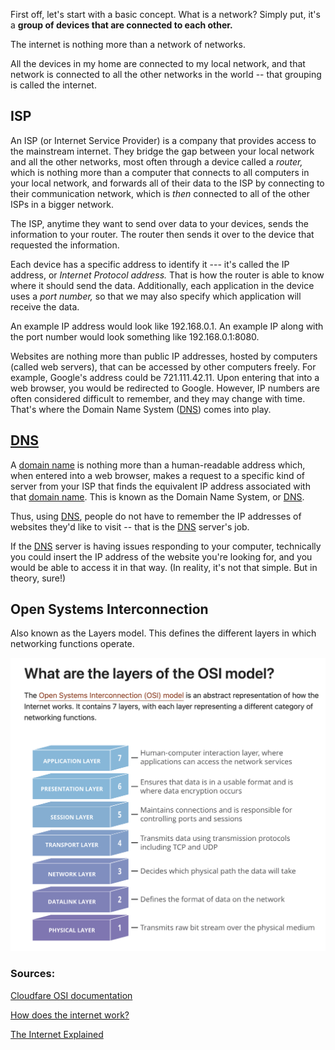 First off, let's start with a basic concept.
What is a network?
Simply put, it's a **group of devices that are connected to each other.**

The internet is nothing more than a network of networks.

All the devices in my home are connected to my local network, and that network is connected to all the other networks in the world -- that grouping is called the internet.

## ISP

An ISP (or Internet Service Provider) is a company that provides access to the mainstream internet. They bridge the gap between your local network and all the other networks, most often through a device called a _router,_ which is nothing more than a computer that connects to all computers in your local network, and forwards all of their data to the ISP by connecting to their communication network, which is *then* connected to all of the other ISPs in a bigger network.

The ISP, anytime they want to send over data to your devices, sends the information to your router. The router then sends it over to the device that requested the information.

Each device has a specific address to identify it --- it's called the IP address, or _Internet Protocol address._ That is how the router is able to know where it should send the data. Additionally, each application in the device uses a _port number,_ so that we may also specify which application will receive the data. 

An example IP address would look like 192.168.0.1. An example IP along with the port number would look something like 192.168.0.1:8080.

Websites are nothing more than public IP addresses, hosted by computers (called web servers), that can be accessed by other computers freely. For example, Google's address could be 721.111.42.11. Upon entering that into a web browser, you would be redirected to Google.
However, IP numbers are often considered difficult to remember, and they may change with time. That's where the Domain Name System ([DNS](Software%20Engineering/Internet/DNS.md)) comes into play.

## [DNS](Software%20Engineering/Internet/DNS.md)

A [domain name](Software%20Engineering/Internet/domain%20name.md) is nothing more than a human-readable address which, when entered into a web browser, makes a request to a specific kind of server from your ISP that finds the equivalent IP address associated with that [domain name](Software%20Engineering/Internet/domain%20name.md). This is known as the Domain Name System, or [DNS](Software%20Engineering/Internet/DNS.md).

Thus, using [DNS](Software%20Engineering/Internet/DNS.md), people do not have to remember the IP addresses of websites they'd like to visit -- that is the [DNS](Software%20Engineering/Internet/DNS.md) server's job. 

If the [DNS](Software%20Engineering/Internet/DNS.md) server is having issues responding to your computer, technically you could insert the IP address of the website you're looking for, and you would be able to access it in that way.
(In reality, it's not that simple. But in theory, sure!)

## Open Systems Interconnection 

Also known as the Layers model. 
This defines the different layers in which networking functions operate.

![OSI Model](/Assets/osi-model.png)

### Sources:
[Cloudfare OSI documentation](https://www.cloudflare.com/learning/ddos/glossary/open-systems-interconnection-model-osi/)

[How does the internet work?](https://cs.fyi/guide/how-does-internet-work)

[The Internet Explained](https://www.vox.com/2014/6/16/18076282/the-internet)